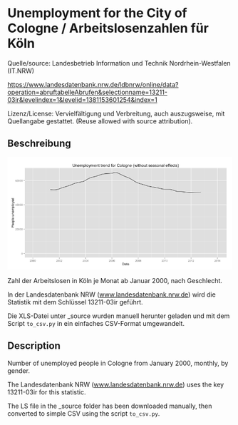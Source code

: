 # Unemployment for the City of Cologne / Arbeitslosenzahlen für Köln

Quelle/source: Landesbetrieb Information und Technik Nordrhein-Westfalen  (IT.NRW)

https://www.landesdatenbank.nrw.de/ldbnrw/online/data?operation=abruftabelleAbrufen&selectionname=13211-03ir&levelindex=1&levelid=1381153601254&index=1

Lizenz/License: Vervielfältigung und Verbreitung, auch auszugsweise, mit Quellangabe gestattet. (Reuse allowed with source attribution).

## Beschreibung

![Example plot](unemployment_trend.png "Time series plot of the unemployment trend for Cologne")


Zahl der Arbeitslosen in Köln je Monat ab Januar 2000, nach Geschlecht.

In der Landesdatenbank NRW (www.landesdatenbank.nrw.de) wird die Statistik mit dem Schlüssel 13211-03ir geführt.

Die XLS-Datei unter _source wurden manuell herunter geladen und mit dem Script `to_csv.py` in ein einfaches CSV-Format umgewandelt.

## Description

Number of unemployed people in Cologne from January 2000, monthly, by gender.

The Landesdatenbank NRW (www.landesdatenbank.nrw.de) uses the key 13211-03ir for this statistic.

The LS file in the _source folder has been downloaded manually, then converted to simple CSV using the script `to_csv.py`.
